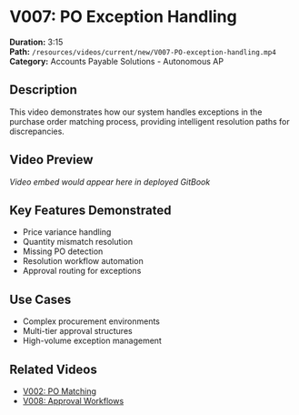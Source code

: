 # V007: PO Exception Handling

**Duration:** 3:15  
**Path:** `/resources/videos/current/new/V007-PO-exception-handling.mp4`  
**Category:** Accounts Payable Solutions - Autonomous AP

## Description
This video demonstrates how our system handles exceptions in the purchase order matching process, providing intelligent resolution paths for discrepancies.

## Video Preview
*Video embed would appear here in deployed GitBook*

## Key Features Demonstrated
- Price variance handling
- Quantity mismatch resolution
- Missing PO detection
- Resolution workflow automation
- Approval routing for exceptions

## Use Cases
- Complex procurement environments
- Multi-tier approval structures
- High-volume exception management

## Related Videos
- [V002: PO Matching](v002-po-matching.md)
- [V008: Approval Workflows](v008-approval-workflows.md)
